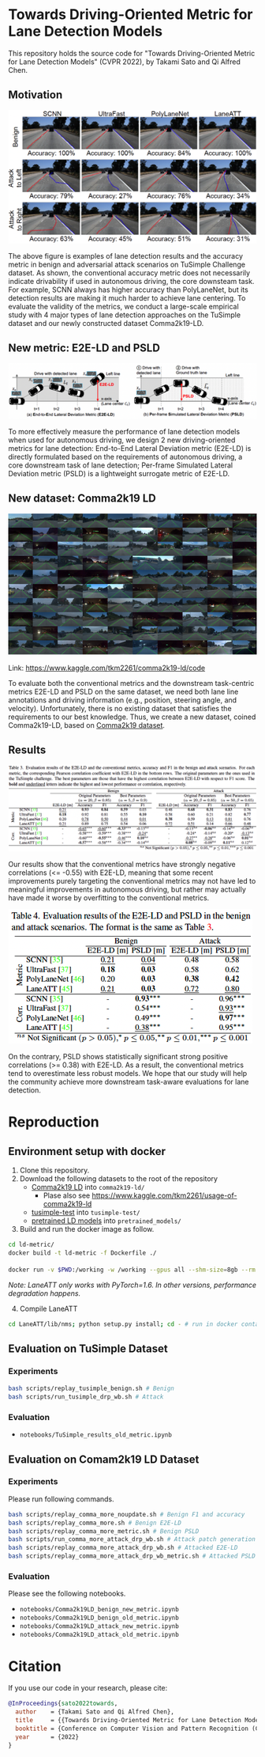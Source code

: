 
# Towards Driving-Oriented Metric for Lane Detection Models

This repository holds the source code for "Towards Driving-Oriented Metric for Lane Detection Models" (CVPR 2022), by Takami Sato and Qi Alfred Chen. 

## Motivation

![motivation](data/figures/poc.png)

The above figure is examples of lane detection results and the accuracy metric in benign and adversarial attack scenarios on TuSimple Challenge dataset. As shown, the conventional accuracy metric does not necessarily indicate drivability if used in autonomous driving, the core downsteam task. For example, SCNN always has higher accuracy than PolyLaneNet, but its detection results are making it much harder to achieve lane centering. To evaluate the validity of the metrics, we conduct a large-scale empirical study with 4 major types of lane detection approaches on the TuSimple dataset and our newly constructed dataset Comma2k19-LD.

## New metric: E2E-LD and PSLD

![overview](data/figures/overview.png)

To more effectively measure the performance of lane detection models when used for autonomous driving, we design 2 new driving-oriented metrics for lane detection: End-to-End Lateral Deviation metric (E2E-LD) is directly formulated based on the requirements of autonomous driving, a core downstream task of lane detection; Per-frame Simulated Lateral Deviation metric (PSLD) is a lightweight surrogate metric of E2E-LD.

## New dataset: Comma2k19 LD

![Method overview](data/figures/comma2k19_ld.png)

Link: https://www.kaggle.com/tkm2261/comma2k19-ld/code

To evaluate both the conventional metrics and the downstream task-centric metrics E2E-LD and PSLD on the same dataset, we need both lane line annotations and driving information (e.g., position, steering angle, and velocity). Unfortunately, there is no existing dataset that satisfies the requirements to our best knowledge. Thus, we create a new dataset, coined Comma2k19-LD, based on [Comma2k19 dataset](https://github.com/commaai/comma2k19).

## Results

![Tahle3](data/figures/table3.png)

Our results show that the conventional metrics have strongly negative correlations (<= -0.55) with E2E-LD, meaning that some recent improvements purely targeting the conventional metrics may not have led to meaningful improvements in autonomous driving, but rather may actually have made it worse by overfitting to the conventional metrics.

![Tahle4](data/figures/table4.png)

On the contrary, PSLD shows statistically significant strong positive correlations (>= 0.38) with E2E-LD. As a result, the conventional metrics tend to overestimate less robust models. We hope that our study will help the community achieve more downstream task-aware evaluations for lane detection.

# Reproduction

## Environment setup with docker

1. Clone this repository.
1. Download the following datasets to the root of the repository
    * [Comma2k19 LD](https://www.kaggle.com/tkm2261/comma2k19-ld) into `comma2k19-ld/`
        * Plase also see https://www.kaggle.com/tkm2261/usage-of-comma2k19-ld
    * [tusimple-test](https://www.kaggle.com/tkm2261/tusimple-test) into `tusimple-test/`
    * [pretrained LD models](https://www.kaggle.com/tkm2261/ld-pretrained-models) into `pretrained_models/`
1. Build and run the docker image as follow.

```bash
cd ld-metric/
docker build -t ld-metric -f Dockerfile ./

docker run -v $PWD:/working -w /working --gpus all --shm-size=8gb --rm -it ld-metric /bin/bash
```

*Note: LaneATT only works with PyTorch=1.6. In other versions, performance degradation happens.*

4. Compile LaneATT

```bash
cd LaneATT/lib/nms; python setup.py install; cd - # run in docker container
```

## Evaluation on TuSimple Dataset

### Experiments

```bash
bash scripts/replay_tusimple_benign.sh # Benign
bash scripts/run_tusimple_drp_wb.sh # Attack
```

### Evaluation

* `notebooks/TuSimple_results_old_metric.ipynb`


## Evaluation on Comam2k19 LD Dataset

### Experiments

Please run following commands.

```bash
bash scripts/replay_comma_more_noupdate.sh # Benign F1 and accuracy
bash scripts/replay_comma_more.sh # Benign E2E-LD
bash scripts/replay_comma_more_metric.sh # Benign PSLD
bash scripts/run_comma_more_attack_drp_wb.sh # Attack patch generation and E2E-LD
bash scripts/replay_comma_more_attack_drp_wb.sh # Attacked E2E-LD
bash scripts/replay_comma_more_attack_drp_wb_metric.sh # Attacked PSLD
```

### Evaluation

Please see the following notebooks.

* `notebooks/Comma2k19LD_benign_new_metric.ipynb`
* `notebooks/Comma2k19LD_benign_old_metric.ipynb`
* `notebooks/Comma2k19LD_attack_new_metric.ipynb`
* `notebooks/Comma2k19LD_attack_old_metric.ipynb`


# Citation
If you use our code in your research, please cite:

```bibtex
@InProceedings{sato2022towards,
  author    = {Takami Sato and Qi Alfred Chen},
  title     = {{Towards Driving-Oriented Metric for Lane Detection Models}},
  booktitle = {Conference on Computer Vision and Pattern Recognition (CVPR)},
  year      = {2022}
}
